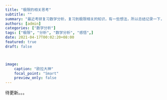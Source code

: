 ```yaml
---
title: "极限的相关思考"
subtitle: ""
summary: "最近考研复习数学分析，复习到极限相关的知识，有一些想法，所以总结记录一下，写成了这篇文章"
authors: [admin]
categories: ["数学分析"]
tags: ["极限", "分析", "数学分析", "感悟",]
date: 2021-04-17T00:02:20+08:00
featured: true
draft: false



image:
    caption: "欧拉大神"
    focal_point: "Smart"
    preview_only: false
---
```


待更新。。。
